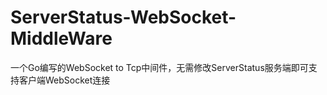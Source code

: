 # ServerStatus-WebSocket-MiddleWare
一个Go编写的WebSocket to Tcp中间件，无需修改ServerStatus服务端即可支持客户端WebSocket连接
